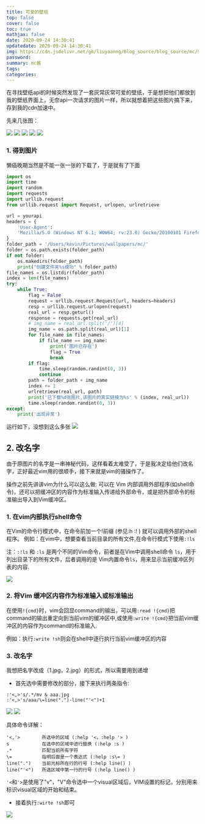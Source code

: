 ```yaml
---
title: 可爱的壁纸
top: false
cover: false
toc: true
mathjax: false
date: 2020-09-24 14:30:41
updatedate: 2020-09-24 14:30:41
img: https://cdn.jsdelivr.net/gh/liuyaanng/Blog_source/blog_source/mc/94.jpg
password:
summary: mc酱
tags:
categories:
---
```


在寻找壁纸api的时候突然发现了一套灰常灰常可爱的壁纸，于是想把他们都放到我的壁纸界面上，无奈api一次请求的图片一样，所以就想着把这些图片搞下来，存到我的cdn加速中。

先来几张图：

![](https://cdn.jsdelivr.net/gh/liuyaanng/Blog_source/blog_source/mc/1.jpg) 
![](https://cdn.jsdelivr.net/gh/liuyaanng/Blog_source/blog_source/mc/13.jpg) 
![](https://cdn.jsdelivr.net/gh/liuyaanng/Blog_source/blog_source/mc/29.jpg) 
![](https://cdn.jsdelivr.net/gh/liuyaanng/Blog_source/blog_source/mc/65.jpg) 
![](https://cdn.jsdelivr.net/gh/liuyaanng/Blog_source/blog_source/mc/94.jpg) 


### 1. 得到图片

懒癌晚期当然是不能一张一张的下载了，于是就有了下面

```python
import os
import time
import random
import requests
import urllib.request
from urllib.request import Request, urlopen, urlretrieve

url = yourapi
headers = {
    'User-Agent':
    'Mozilla/5.0 (Windows NT 6.1; WOW64; rv:23.0) Gecko/20100101 Firefox/23.0'
}
folder_path = '/Users/kevin/Pictures/wallpapers/mc/'
folder = os.path.exists(folder_path)
if not folder:
    os.makedirs(folder_path)
    print("创建文件夹%s成功" % folder_path)
file_names = os.listdir(folder_path)
index = len(file_names)
try:
    while True:
        flag = False
        request = urllib.request.Request(url, headers=headers)
        resp = urllib.request.urlopen(request)
        real_url = resp.geturl()
        response = requests.get(real_url)
        # img_name = real_url.split('/')[4]
        img_name = os.path.split(real_url)[1]
        for file_name in file_names:
            if file_name == img_name:
                print('图片已存在')
                flag = True
                break
        if flag:
            time.sleep(random.randint(0, 3))
            continue
        path = folder_path + img_name
        index += 1
        urlretrieve(real_url, path)
        print('已下载%d张图片,该图片的真实链接为%s' % (index, real_url))
        time.sleep(random.randint(0, 3))
except:
    print('出现异常')

```

运行如下，没想到这么多张
![](https://cdn.jsdelivr.net/gh/liuyaanng/Blog_source/blog_images/可爱的壁纸/1.jpg) 
## 2. 改名字
由于原图片的名字是一串神秘代码，这样看着太难受了，于是我决定给他们改名字，正好最近vim用的很顺手，接下来就是vim的骚操作了。

操作之前先讲讲vim为什么可以这么做: 可以在 Vim 内部调用外部程序(如shell命令)，还可以把缓冲区的内容作为标准输入传递给外部命令，或是把外部命令的标准输出导入到Vim缓冲区。

### 1. 在vim内部执行shell命令
在Vim的命令行模式中，在命令前加一个!前缀 (参见:h :! ) 就可以调用外部的shell程序。
例如：在vim中，想要查看当前目录的所有文件,在命令行模式下使用`:!ls`

注：`:!ls` 和 `:ls` 是两个不同的Vim命令，前者是在Vim中调用shell命令 `ls`，用于列出目录下的所有文件，后者调用的是 Vim内置命令`ls`，用来显示当前缓冲区列表的内容.

![](https://cdn.jsdelivr.net/gh/liuyaanng/Blog_source@master/blog_images/可爱的壁纸/1.gif) 

### 2. 将Vim 缓冲区内容作为标准输入或标准输出

在使用`!{cmd}`时，vim会回显command的输出，可以用`:read !{cmd}`把command的输出重定向到当前vim的缓冲区中,或使用`:write !{cmd}`把当前vim缓冲区的内容作为command的标准输入.

例如：执行`:write !sh`则会在shell中逐行执行当前vim缓冲区的内容

### 3. 改名字

我想把名字改成（1.jpg，2.jpg）的形式，所以需要用到递增

- 首先选中需要修改的部分，接下来执行两条指令:

```vim
:'<,>'s/.*/mv & aaa.jpg
:'<,>'s/aaa/\=line(".")-line("'<")+1
```

![](https://cdn.jsdelivr.net/gh/liuyaanng/Blog_source/blog_images/可爱的壁纸/2.gif) 
![](https://cdn.jsdelivr.net/gh/liuyaanng/Blog_source@latest/blog_images/可爱的壁纸/3.gif) 


具体命令详解：
```vim
'<,'>        所选中的区域 (:help '<，:help '> )
s            在选中的区域中进行替换 (:help :s )
.*           匹配当前所有字符
\=           指明后面是一个表达式 (:help :s\= )
line(".")    当前光标所在行的行号 (:help line() )
line("'<")   所选区域中第一行的行号 (:help line() ) 
```

`'<`和`'>`是使用了"v"，"V"命令选中一个visual区域后，VIM设置的标记，分别用来标识visual区域的开始和结束。

- 接着执行`:wirte !sh`即可

![](https://cdn.jsdelivr.net/gh/liuyaanng/Blog_source/blog_images/可爱的壁纸/4.gif) 
